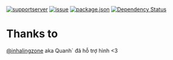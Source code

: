 [![supportserver](https://img.shields.io/discord/699872807605108744?style=for-the-badge)](https://discord.gg/MaNsV7a)
[![issue](https://img.shields.io/github/issues/phamleduy04/agentbot-master?style=for-the-badge)](https://github.com/phamleduy04/agentbot-master/issues)
[![package.json](https://img.shields.io/github/package-json/v/phamleduy04/agentbot-master?label=Package.json&style=for-the-badge)](https://github.com/phamleduy04/agentbot-master/blob/master/package.json)
[![Dependency Status](https://david-dm.org/phamleduy04/agentbot-master.svg)](https://david-dm.org/phamleduy04/agentbot-master)

# Thanks to
[@inhalingzone]([https://www.instagram.com/inhalingzone/](https://www.instagram.com/inhalingzone/)) aka Quanh` đã hỗ trợ hình <3
